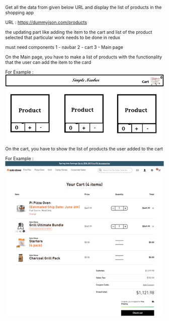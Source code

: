Get all the data from given below URL and display the list of products in the shopping app

 URL : https://dummyjson.com/products

the updating part like adding the item to the cart and list of the product selected that particular work needs to be done in redux 

must need components 
1 - navbar 
2 - cart 
3 - Main page 

On the Main page, you have to make a list of products with the functionality that the user can add the item to the card 

For Example :
![UI](UI.png)

On the cart, you have to show the list of products the user added to the cart 

For Example :
![image](image.png)